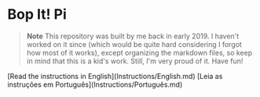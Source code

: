 # Bop It! Pi

> **Note**
> This repository was built by me back in early 2019. I haven't worked on it since (which would be quite hard considering I forgot how most of it works), except organizing the markdown files, so keep in mind that this is a kid's work. Still, I'm very proud of it. Have fun!

<p>
[Read the instructions in English](Instructions/English.md)
[Leia as instruções em Português](Instructions/Português.md)
</p>